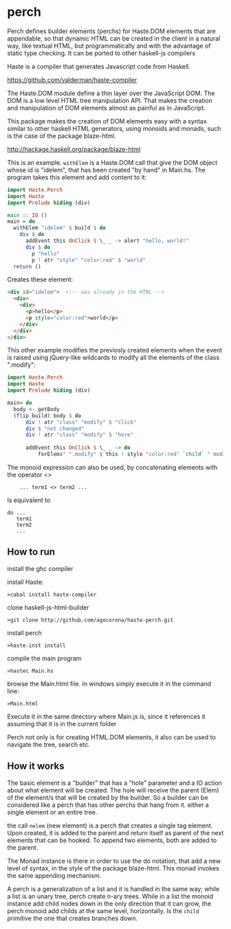 perch
=================

Perch defines builder elements (perchs) for Haste.DOM elements that are appendable, so that dynamic HTML can be created in the client in a natural way, like textual HTML, but programmatically and with the advantage of static type checking. It can be ported to other haskell-js compilers

Haste is a compiler that generates Javascript code from Haskell.

https://github.com/valderman/haste-compiler

The Haste.DOM module define a thin layer over the JavaScript DOM. The DOM is a low level HTML tree manipulation API. That makes the creation and manipulation of DOM elements almost as painful as in JavaScript.

This package makes the creation of DOM elements easy with a syntax  similar to other haskell HTML generators, using monoids and monads, such is the case of the package blaze-html.

http://hackage.haskell.org/package/blaze-html

This is an example. `withElem`  is a Haste.DOM call that give the DOM object whose id is "idelem", that has been created "by hand" in Main.hs. The program takes this element and add content to it:

```haskell
import Haste.Perch
import Haste
import Prelude hiding (div)

main :: IO ()
main = do
  withElem "idelem" $ build $ do
    div $ do
      addEvent this OnClick $ \_ _ -> alert "hello, world!"
      div $ do
        p "hello"
        p ! atr "style" "color:red" $ "world"
  return ()
```

Creates these element:

```html
<div id="idelem">  <!-- was already in the HTNL -->
  <div>
    <div>
      <p>hello</p>
      <p style="color:red">world</p>
    </div>
  </div>
</div>
```

This other example modifies the previosly created elements when the event is raised using jQuery-like wildcards to modify all the elements of the class ".modify":

```haskell
import Haste.Perch
import Haste
import Prelude hiding (div)

main= do
  body <- getBody
  (flip build) body $ do
      div ! atr "class" "modify" $ "click"
      div $ "not changed"
      div ! atr "class" "modify" $ "here"
      
      addEvent this OnClick $ \_ _ -> do
          forElems' ".modify" $ this ! style "color:red" `child` " modified"
```

The  monoid expression can also be used, by concatenating elements with the operator <>

        ... term1 <> term2 ...


Is equivalent to

    do ...
       term1
       term2
       ...

How to run
----------

install the ghc compiler

install Haste:

    >cabal install haste-compiler

clone haskell-js-html-builder

    >git clone http://github.com/agocorona/haste-perch.git

install perch

    >haste-inst install

compile the main program

    >hastec Main.hs

browse the Main.html file. In windows simply execute it in the command line:

    >Main.html

Execute it in the same directory where Main.js is, since it references it assuming that it is in the current folder

Perch not only is for creating HTML.DOM elements, it also can be used to navigate the tree, search
etc.


How it works
------------

The basic element is a "builder" that has a "hole" parameter and a IO action about what element will be created. The hole will receive the parent (Elem) of the element/s that will be created by the builder. So a builder can be considered like a perch that has other perchs that hang from it. either a single element or an entire tree.

the call `nelem` (new element) is a perch that creates a single tag element. Upon created, it  is added to the parent and return itself as parent of the next elements that can be hooked. To append two elements, both are added to the parent.

The Monad instance is there in order to use the do notation, that add a new level of syntax, in the style of the package blaze-html. This monad invokes the same appending mechanism.

A perch is a generalization of a list and it is handled in the same way;
while a list is an unary tree, perch create n-ary trees. While in a list the monoid instance add child nodes
down in the only direction that it can grow, the perch monoid add childs at the same level, horizontally.
Is the `child` primitive the one that creates branches down.
